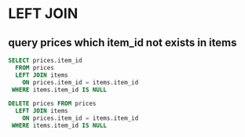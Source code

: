 # LEFT JOIN

## query prices which item_id not exists in items

```sql
SELECT prices.item_id
  FROM prices
  LEFT JOIN items
    ON prices.item_id = items.item_id
 WHERE items.item_id IS NULL
```

```sql
DELETE prices FROM prices
  LEFT JOIN items
    ON prices.item_id = items.item_id
 WHERE items.item_id IS NULL
```
